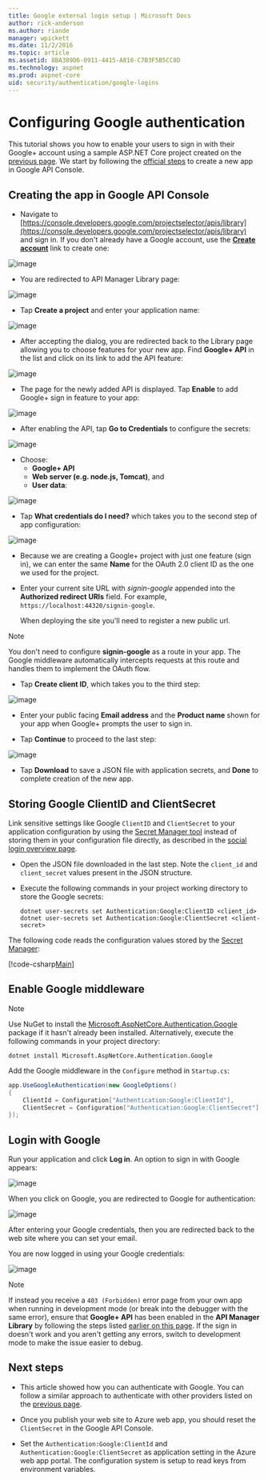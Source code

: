 ```yaml
---
title: Google external login setup | Microsoft Docs
author: rick-anderson
ms.author: riande
manager: wpickett
ms.date: 11/2/2016
ms.topic: article
ms.assetid: 8BA389D6-0911-4415-A818-C7B3F5B5CC8D
ms.technology: aspnet
ms.prod: aspnet-core
uid: security/authentication/google-logins
---
```

# Configuring Google authentication

<a name=security-authentication-google-logins></a>

This tutorial shows you how to enable your users to sign in with their Google+ account using a sample ASP.NET Core project created on the [previous page](sociallogins.md). We start by following the [official steps](https://developers.google.com/identity/sign-in/web/devconsole-project) to create a new app in Google API Console.

## Creating the app in Google API Console

* Navigate to [https://console.developers.google.com/projectselector/apis/library](https://console.developers.google.com/projectselector/apis/library) and sign in. If you don't already have a Google account, use the **[Create account](https://accounts.google.com/SignUpWithoutGmail?service=cloudconsole&continue=https%3A%2F%2Fconsole.developers.google.com%2Fprojectselector%2Fapis%2Flibrary&ltmpl=api)** link to create one:

![image](sociallogins/_static/GoogleConsoleLogin.png)

* You are redirected to API Manager Library page:

![image](sociallogins/_static/GoogleConsoleSwitchboard.png)

* Tap **Create a project** and enter your application name:

![image](sociallogins/_static/GoogleConsoleNewProj.png)

* After accepting the dialog, you are redirected back to the Library page allowing you to choose features for your new app. <a name="enable-googleplus">Find **Google+ API** in the list</a> and click on its link to add the API feature:

![image](sociallogins/_static/GoogleConsoleChooseApi.png)

* The page for the newly added API is displayed. Tap **Enable** to add Google+ sign in feature to your app:

![image](sociallogins/_static/GoogleConsoleEnableApi.png)

* After enabling the API, tap **Go to Credentials** to configure the secrets:

![image](sociallogins/_static/GoogleConsoleGoCredentials.png)

* Choose:
   * **Google+ API**
   * **Web server (e.g. node.js, Tomcat)**, and
   * **User data**:

![image](sociallogins/_static/GoogleConsoleChooseCred.png)

* Tap **What credentials do I need?** which takes you to the second step of app configuration:

![image](sociallogins/_static/GoogleConsoleCreateClient.png)

* Because we are creating a Google+ project with just one feature (sign in), we can enter the same **Name** for the OAuth 2.0 client ID as the one we used for the project.

* Enter your current site URL with *signin-google* appended into the **Authorized redirect URIs** field. For example, `https://localhost:44320/signin-google`.

  When deploying the site you'll need to register a new public url.

> [!NOTE]
> You don't need to configure **signin-google** as a route in your app. The Google middleware automatically intercepts requests at this route and handles them to implement the OAuth flow.

* Tap **Create client ID**, which takes you to the third step:

![image](sociallogins/_static/GoogleConsoleAddCred.png)

* Enter your public facing **Email address** and the **Product name** shown for your app when Google+ prompts the user to sign in.

* Tap **Continue** to proceed to the last step:

![image](sociallogins/_static/GoogleConsoleFinish.png)

* Tap **Download** to save a JSON file with application secrets, and **Done** to complete creation of the new app.

## Storing Google ClientID and ClientSecret

Link sensitive settings like Google `ClientID` and `ClientSecret` to your application configuration by using the [Secret Manager tool](../app-secrets.md) instead of storing them in your configuration file directly, as described in the [social login overview page](sociallogins.md).

* Open the JSON file downloaded in the last step. Note the `client_id` and `client_secret` values present in the JSON structure.

* Execute the following commands in your project working directory to store the Google secrets:

  <!-- literal_block {"ids": [], "xml:space": "preserve"} -->

  ````
  dotnet user-secrets set Authentication:Google:ClientID <client_id>
  dotnet user-secrets set Authentication:Google:ClientSecret <client-secret>
     ````

The following code reads the configuration values stored by the [Secret Manager](../app-secrets.md#security-app-secrets):

[!code-csharp[Main](../../common/samples/WebApplication1/Startup.cs?highlight=11&range=20-36)]

## Enable Google middleware

> [!NOTE]
> Use NuGet to install the [Microsoft.AspNetCore.Authentication.Google](https://www.nuget.org/packages/Microsoft.AspNetCore.Authentication.Google) package if it hasn't already been installed. Alternatively, execute the following commands in your project directory:
>
> `dotnet install Microsoft.AspNetCore.Authentication.Google`

Add the Google middleware in the `Configure` method in `Startup.cs`:

````csharp
app.UseGoogleAuthentication(new GoogleOptions()
{
    ClientId = Configuration["Authentication:Google:ClientId"],
    ClientSecret = Configuration["Authentication:Google:ClientSecret"]
});
````

## Login with Google

Run your application and click **Log in**. An option to sign in with Google appears:

![image](sociallogins/_static/DoneGoogle.png)

When you click on Google, you are redirected to Google for authentication:

![image](sociallogins/_static/GoogleLogin.png)

After entering your Google credentials, then you are redirected back to the web site where you can set your email.

You are now logged in using your Google credentials:

![image](sociallogins/_static/Done.png)

> [!NOTE]
> If instead you receive a `403 (Forbidden)` error page from your own app when running in development mode (or break into the debugger with the same error), ensure that **Google+ API** has been enabled in the **API Manager Library** by following the steps listed [earlier on this page](#enable-googleplus). If the sign in doesn't work and you aren't getting any errors, switch to development mode to make the issue easier to debug.

## Next steps

* This article showed how you can authenticate with Google. You can follow a similar approach to authenticate with other providers listed on the [previous page](sociallogins.md).

* Once you publish your web site to Azure web app, you should reset the `ClientSecret` in the Google API Console.

* Set the `Authentication:Google:ClientId` and `Authentication:Google:ClientSecret` as application setting in the Azure web app portal. The configuration system is setup to read keys from environment variables.